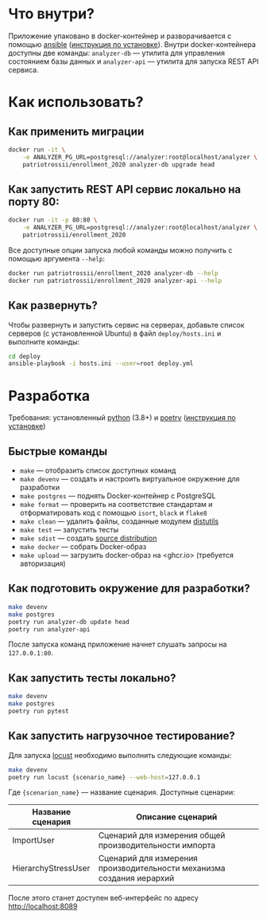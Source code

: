 # Что внутри?

Приложение упаковано в docker-контейнер и разворачивается с помощью [ansible](https://www.ansible.com/) ([инструкция по установке](https://www.ansible.com/)).
Внутри docker-контейнера доступны две команды: `analyzer-db` — утилита для управления состоянием базы данных и `analyzer-api` — утилита для запуска REST API сервиса.

# Как использовать?

## Как применить миграции

```bash
docker run -it \
    -e ANALYZER_PG_URL=postgresql://analyzer:root@localhost/analyzer \
    patriotrossii/enrollment_2020 analyzer-db upgrade head
```

## Как запустить REST API сервис локально на порту 80:

```bash
docker run -it -p 80:80 \
    -e ANALYZER_PG_URL=postgresql://analyzer:root@localhost/analyzer \
    patriotrossii/enrollment_2020
```

Все доступные опции запуска любой команды можно получить с помощью аргумента `--help`:

```bash
docker run patriotrossii/enrollment_2020 analyzer-db --help
docker run patriotrossii/enrollment_2020 analyzer-api --help
```

## Как развернуть?

Чтобы развернуть и запустить сервис на серверах, добавьте список серверов (с установленной Ubuntu) в файл `deploy/hosts.ini` и выполните команды:

``` bash
cd deploy
ansible-playbook -i hosts.ini --user=root deploy.yml
```

# Разработка

Требования: установленный [python](https://python.org) (3.8+) и [poetry](https://python-poetry.org/) ([инструкция по установке](https://python-poetry.org/docs/))

## Быстрые команды

-   `make` — отобразить список доступных команд
-   `make devenv` — создать и настроить виртуальное окружение для разработки
-   `make postgres` — поднять Docker-контейнер с PostgreSQL
-   `make format` — проверить на соответствие стандартам и отформатировать код с помощью `isort`, `black` и `flake8`
-   `make clean` — удалить файлы, созданные модулем [distutils](https://docs.python.org/3/library/distutils.html)
-   `make test` — запустить тесты
-   `make sdist` — создать [source distribution](https://packaging.python.org/glossary/)
-   `make docker` — собрать Docker-образ
-   `make upload` — загрузить docker-образ на <ghcr.io> (требуется авторизация)

## Как подготовить окружение для разработки?

``` bash
make devenv
make postgres
poetry run analyzer-db update head
poetry run analyzer-api
```

После запуска команд приложение начнет слушать запросы на `127.0.0.1:80`.

## Как запустить тесты локально?

```bash
make devenv
make postgres
poetry run pytest
```

## Как запустить нагрузочное тестирование?

Для запуска [locust](https://locust.io) необходимо выполнить следующие команды:

```bash
make devenv
poetry run locust {scenario_name} --web-host=127.0.0.1
```

Где `{scenarion_name}` — название сценария. Доступные сценарии:

| Название сценария | Описание сценарий |
| ------- | --- |
| ImportUser | Сценарий для измерения общей производительности импорта |
| HierarchyStressUser | Сценарий для измерения производительности механизма создания иерархий |

После этого станет доступен веб-интерфейс по адресу <http://localhost:8089>

